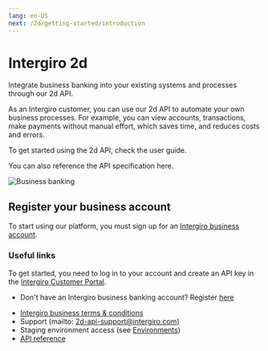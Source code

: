 ```yaml
---
lang: en-US
next: /2d/getting-started/introduction
---
```


# Intergiro 2d


Integrate business banking into your existing systems and processes through our 2d API.
<br>

As an Intergiro customer, you can use our 2d API to automate your own business processes. For example, you can view accounts, transactions, make payments without manual effort, which saves time, and reduces costs and errors.

To get started using the 2d API, check the user guide.

You can also reference the API specification here.

<img :src="$withBase('/assets/img/business-banking-splash.jpg')" alt="Business banking">

## Register your business account

To start using our platform, you must sign up for an [Intergiro business account](https://business.intergiro.com/onboarding).

### Useful links

To get started, you need to log in to your account and create an API key in the [Intergiro Customer Portal](https://business.intergiro.com/portal).
- Don't have an Intergiro business banking account? Register [here](https://business.intergiro.com/onboarding)

* [Intergiro business terms & conditions](https://intergiro.com/business-terms)
* Support (mailto: 2d-api-support@intergiro.com) 
* Staging environment access (see [Environments](/2d/getting-started/environments.md))
* [API reference](https://2d.intergiro.com/v1/docs)
